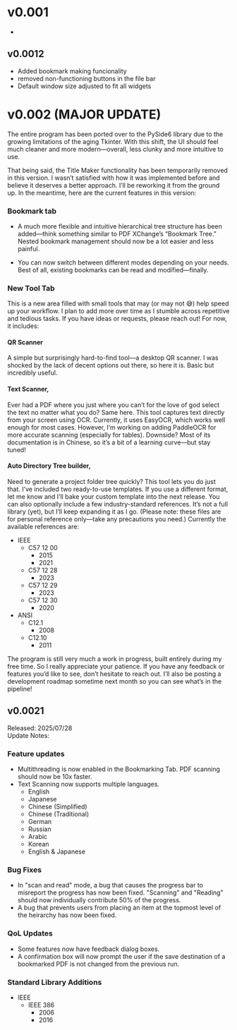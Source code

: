 # v0.001
-


## v0.0012
- Added bookmark making funcionality
- removed non-functioning buttons in the file bar
- Default window size adjusted to fit all widgets

# v0.002 (MAJOR UPDATE)
The entire program has been ported over to the PySide6 library due to the growing limitations of the aging Tkinter. With this shift, the UI should feel much cleaner and more modern—overall, less clunky and more intuitive to use.

That being said, the Title Maker functionality has been temporarily removed in this version. I wasn’t satisfied with how it was implemented before and believe it deserves a better approach. I’ll be reworking it from the ground up. In the meantime, here are the current features in this version:
### Bookmark tab
- A much more flexible and intuitive hierarchical tree structure has been added—think something similar to PDF XChange’s “Bookmark Tree.” Nested bookmark management should now be a lot easier and less painful.

- You can now switch between different modes depending on your needs. Best of all, existing bookmarks can be read and modified—finally.

### New Tool Tab
This is a new area filled with small tools that may (or may not 😅) help speed up your workflow. I plan to add more over time as I stumble across repetitive and tedious tasks. If you have ideas or requests, please reach out! For now, it includes:
  #### **QR Scanner** 
  A simple but surprisingly hard-to-find tool—a desktop QR scanner. I was shocked by the lack of decent options out there, so here it is. Basic but incredibly useful.  
  #### **Text Scanner**, 
  Ever had a PDF where you just where you can’t for the love of god select the text no matter what you do? Same here. This tool captures text directly from your screen using OCR.       Currently, it uses EasyOCR, which works well enough for most cases. However, I’m working on adding PaddleOCR for more accurate scanning (especially for tables). Downside? Most of its documentation is in Chinese, so it’s a bit of a learning curve—but stay tuned!
 #### **Auto Directory Tree builder**, 
Need to generate a project folder tree quickly? This tool lets you do just that. I’ve included two ready-to-use templates. If you use a different format, let me know and I’ll bake your custom template into the next release. You can also optionally include a few industry-standard references. It’s not a full library (yet), but I’ll keep expanding it as I go. (Please note: these files are for personal reference only—take any precautions you need.) Currently the available references are:
- IEEE
  - C57 12 00
    - 2015
    - 2021
  - C57 12 28
    - 2023
  - C57 12 29
    - 2023
  - C57 12 30
    - 2020
- ANSI
  - C12.1
    - 2008
  - C12.10
    - 2011

The program is still very much a work in progress, built entirely during my free time. So I really appreciate your patience. If you have any feedback or features you’d like to see, don’t hesitate to reach out. I’ll also be posting a development roadmap sometime next month so you can see what’s in the pipeline!

## v0.0021
Released: 2025/07/28  
Update Notes:
### Feature updates
- Multithreading is now enabled in the Bookmarking Tab. PDF scanning should now be 10x faster.
- Text Scanning now supports multiple languages.
  - English
  - Japanese
  - Chinese (Simplified)
  - Chinese (Traditional)
  - German
  - Russian
  - Arabic
  - Korean
  - English & Japanese
### Bug Fixes
- In "scan and read" mode, a bug that causes the progress bar to misreport the progress has now been fixed. "Scanning" and "Reading" should now individually contribute 50% of the progress.
- A bug that prevents users from placing an item at the topmost level of the heirarchy has now been fixed.
### QoL Updates
- Some features now have feedback dialog boxes.
- A confirmation box will now prompt the user if the save destination of a bookmarked PDF is not changed from the previous run.
### Standard Library Additions
- IEEE
  - IEEE 386
    - 2006
    - 2016

